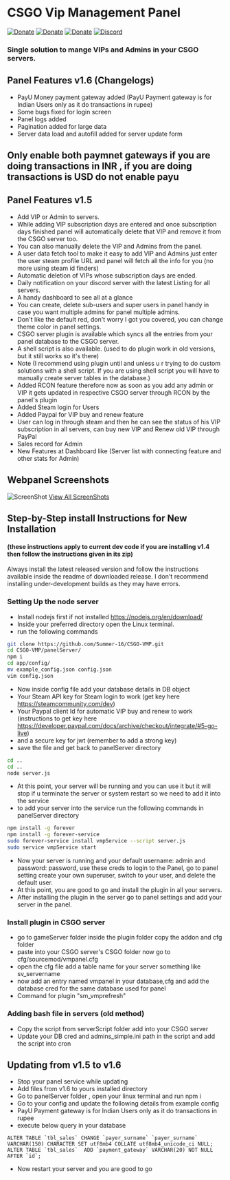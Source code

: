 # CSGO Vip Management Panel
[![Donate](https://cdn2.iconfinder.com/data/icons/social-icons-circular-color/512/paypal-64.png)](https://www.paypal.me/Shivam169)  [![Donate](https://cdn2.iconfinder.com/data/icons/social-icons-circular-color/512/paytm-64.png)](https://drive.google.com/file/d/1ks_B3s9dNk_RPkDVf1DL1ITKe0mnrTRk/view)  [![Donate](https://cdn.iconscout.com/icon/free/png-64/upi-bhim-transfer-1795405-1522773.png)](https://drive.google.com/open?id=1VYYThJS78Pp6yyIU0lCIC4j7ef5a4G0l)  [![Discord](https://cdn3.iconfinder.com/data/icons/logos-and-brands-adobe/512/91_Discord-64.png)](https://discord.gg/HcCFa8q)  
### Single solution to mange VIPs and Admins in your CSGO servers.

## Panel Features v1.6 (Changelogs)
- PayU Money payment gateway added (PayU Payment gateway is for Indian Users only as it do transactions in rupee)
- Some bugs fixed for login screen
- Panel logs added
- Pagination added for large data
- Server data load and autofill added for server update form

## Only enable both paymnet gateways if you are doing transactions in INR , if you are doing transactions is USD do not enable payu

## Panel Features v1.5
- Add VIP or Admin to servers.
- While adding VIP subscription days are entered and once subscription days finished panel will automatically delete that VIP and remove it from the CSGO server too.
- You can also manually delete the VIP and Admins from the panel.
- A user data fetch tool to make it easy to add VIP and Admins just enter the user steam profile URL and panel will fetch all the info for you (no more using steam id finders)
- Automatic deletion of VIPs whose subscription days are ended.
- Daily notification on your discord server with the latest Listing for all servers.
- A handy dashboard to see all at a glance
- You can create, delete sub-users and super users in panel handy in case you want multiple admins for panel multiple admins.
- Don't like the default red, don't worry I got you covered, you can change theme color in panel settings.
- CSGO server plugin is available which syncs all the entries from your panel database to the CSGO server.
- A shell script is also available. (used to do plugin work in old versions, but it still works so it's there)
- Note (I recommend using plugin until and unless u r trying to do custom solutions with a shell script. If you are using shell script you will have to manually create server tables in the database.)
- Added RCON feature therefore now as soon as you add any admin or VIP it gets updated in respective CSGO server through RCON by the panel's plugin
- Added Steam login for Users
- Added Paypal for VIP buy and renew feature
- User can log in through steam and then he can see the status of his VIP subscription in all servers, can buy new VIP and Renew old VIP through PayPal
- Sales record for Admin
- New Features at Dashboard like (Server list with connecting feature and other stats for Admin)



## Webpanel Screenshots
![ScreenShot](https://github.com/Summer-16/CSGO-VMP/blob/master/screenshots/VMP_SS.jpg)
[View All ScreenShots](https://github.com/Summer-16/CSGO-VMPanel/tree/master/screenshots)

## Step-by-Step install Instructions for New Installation 
#### (these instructions apply to current dev code if you are installing v1.4 then follow the instructions given in its zip)
Always install the latest released version and follow the instructions available inside the readme of downloaded release.
I don't recommend installing under-development builds as they may have errors. 

### Setting Up the node server
- Install nodejs first if not installed https://nodejs.org/en/download/
- Inside your preferred directory open the Linux terminal.
- run the following commands
```bash
git clone https://github.com/Summer-16/CSGO-VMP.git
cd CSGO-VMP/panelServer/
npm i
cd app/config/
mv example_config.json config.json
vim config.json
```
- Now inside config file add your database details in DB object
- Your Steam API key for Steam login to work (get key here https://steamcommunity.com/dev)
- Your Paypal client Id for automatic VIP buy and renew to work (instructions to get key here https://developer.paypal.com/docs/archive/checkout/integrate/#5-go-live)
- and a secure key for jwt (remember to add a strong key)
- save the file and get back to panelServer directory
```bash
cd ..
cd ..
node server.js
```
- At this point, your server will be running and you can use it but it will stop if u terminate the server or system restart so we need to add it into the service
- to add your server into the service run the following commands in panelServer directory
```bash
npm install -g forever
npm install -g forever-service
sudo forever-service install vmpService --script server.js
sudo service vmpService start
```
- Now your server is running and your default username: admin and password: password, use these creds to login to the Panel, go to panel setting create your own superuser, switch to your user, and delete the default user.
- At this point, you are good to go and install the plugin in all your servers.
- After installing the plugin in the server go to panel settings and add your server in the panel.

### Install plugin in CSGO server
- go to gameServer folder inside the plugin folder copy the addon and cfg folder
- paste into your CSGO server's CSGO folder now go to cfg/sourcemod/vmpanel.cfg
- open the cfg file add a table name for your server something like sv_servername
- now add an entry named vmpanel in your database,cfg and add the database cred for the same database used for panel
- Command for plugin "sm_vmprefresh"

### Adding bash file in servers (old method)
- Copy the script from serverScript folder add into your CSGO server 
- Update your DB cred and admins_simple.ini path in the script and add the script into cron

## Updating from v1.5 to v1.6
- Stop your panel service while updating
- Add files from v1.6 to yours installed directory
- Go to panelServer folder , open your linux terminal and run npm i
- Go to your config and update the following details from example config
- PayU Payment gateway is for Indian Users only as it do transactions in rupee
- execute below query in your database
```mysql
ALTER TABLE `tbl_sales` CHANGE `payer_surname` `payer_surname` VARCHAR(150) CHARACTER SET utf8mb4 COLLATE utf8mb4_unicode_ci NULL;
ALTER TABLE `tbl_sales`  ADD `payment_gateway` VARCHAR(20) NOT NULL  AFTER `id`;
```
- Now restart your server and you are good to go
